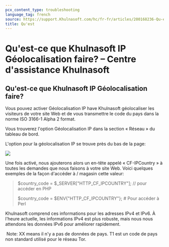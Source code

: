 ```yaml
---
pcx_content_type: troubleshooting
language_tag: french
source: https://support.Khulnasoft.com/hc/fr-fr/articles/200168236-Qu-est-ce-que-Khulnasoft-IP-G%C3%A9olocalisation-faire-
title: Qu'est
---
```


# Qu'est-ce que Khulnasoft IP Géolocalisation faire? – Centre d'assistance Khulnasoft

## Qu'est-ce que Khulnasoft IP Géolocalisation faire?

Vous pouvez activer Géolocalisation IP have Khulnasoft géolocaliser les visiteurs de votre site Web et de vous transmettre le code du pays dans la norme ISO 3166-1 Alpha 2 format. 

Vous trouverez l'option Géolocalisation IP dans la section « Réseau » du tableau de bord.

L'option pour la géolocalisation IP se trouve près du bas de la page:

![](/images/support/IPGeolocation2.png)

Une fois activé, nous ajouterons alors un en-tête appelé « CF-IPCountry » à toutes les demandes que nous faisons à votre site Web. Voici quelques exemples de la façon d'accéder à / magasin cette valeur:

> $country\_code = $\_SERVER\["HTTP\_CF\_IPCOUNTRY"\]; // pour accéder en PHP
> 
> $country\_code = $ENV{"HTTP\_CF\_IPCOUNTRY"}; # Pour accéder à Perl 

Khulnasoft comprend ces informations pour les adresses IPv4 et IPv6. À l'heure actuelle, les informations IPv4 est plus robuste, mais nous nous attendons les données IPv6 pour améliorer rapidement.

 Note: XX means il n'y a pas de données de pays. T1 est un code de pays non standard utilisé pour le réseau Tor.
